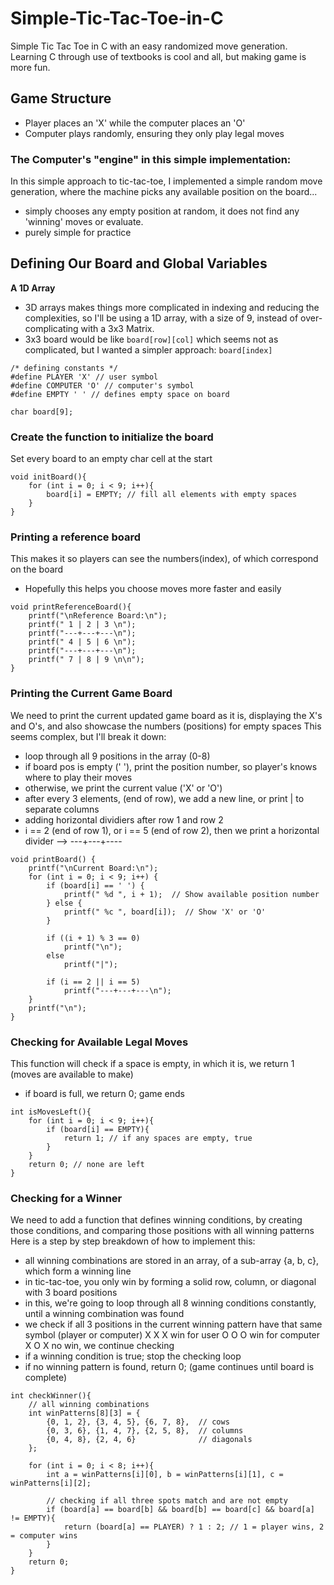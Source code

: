 # Simple-Tic-Tac-Toe-in-C
Simple Tic Tac Toe in C with an easy randomized move generation. Learning C through use of textbooks is cool and all, but making game is more fun.

## Game Structure
- Player places an 'X' while the computer places an 'O'
- Computer plays randomly, ensuring they only play legal moves


### The Computer's "engine" in this simple implementation:
In this simple approach to tic-tac-toe, I implemented a simple random move generation, where the machine picks any available position on the board...
- simply chooses any empty position at random, it does not find any 'winning' moves or evaluate.
- purely simple for practice

## Defining Our Board and Global Variables
**A 1D Array**
- 3D arrays makes things more complicated in indexing and reducing the complexities, so I'll be using a 1D array, with a size of 9, instead of over-complicating with a 3x3 Matrix.
- 3x3 board would be like `board[row][col]` which seems not as complicated, but I wanted a simpler approach: `board[index]`

```
/* defining constants */
#define PLAYER 'X' // user symbol
#define COMPUTER 'O' // computer's symbol
#define EMPTY ' ' // defines empty space on board

char board[9]; 
```

### Create the function to initialize the board
Set every board to an empty char cell at the start
```
void initBoard(){
	for (int i = 0; i < 9; i++){
		board[i] = EMPTY; // fill all elements with empty spaces
	}
}
```

### Printing a reference board
This makes it so players can see the numbers(index), of which correspond on the board
- Hopefully this helps you choose moves more faster and easily
```
void printReferenceBoard(){
	printf("\nReference Board:\n");
    printf(" 1 | 2 | 3 \n");
    printf("---+---+---\n");
    printf(" 4 | 5 | 6 \n");
    printf("---+---+---\n");
    printf(" 7 | 8 | 9 \n\n");
}
```

### Printing the Current Game Board
We need to print the current updated game board as it is, displaying the X's and O's, and also showcase the numbers (positions) for empty spaces
This seems complex, but I'll break it down:
- loop through all 9 positions in the array (0-8)
- if board pos is empty (' '), print the position number, so player's knows where to play their moves
- otherwise, we print the current value ('X' or 'O')
- after every 3 elements, (end of row), we add a new line, or print | to separate columns
- adding horizontal dividiers after row 1 and row 2
- i == 2 (end of row 1), or i == 5 (end of row 2), then we print a horizontal divider --> ---+---+----


```
void printBoard() {
    printf("\nCurrent Board:\n");
    for (int i = 0; i < 9; i++) {
        if (board[i] == ' ') {
            printf(" %d ", i + 1);  // Show available position number
        } else {
            printf(" %c ", board[i]);  // Show 'X' or 'O'
        }
        
        if ((i + 1) % 3 == 0)
            printf("\n");
        else
            printf("|");
        
        if (i == 2 || i == 5)
            printf("---+---+---\n");
    }
    printf("\n");
}
```


### Checking for Available Legal Moves
This function will check if a space is empty, in which it is, we return 1 (moves are available to make)
- if board is full, we return 0; game ends
```
int isMovesLeft(){
	for (int i = 0; i < 9; i++){
		if (board[i] == EMPTY){
			return 1; // if any spaces are empty, true
		}
	}
	return 0; // none are left
}
```

### Checking for a Winner
We need to add a function that defines winning conditions, by creating those conditions, and comparing those positions with all winning patterns
Here is a step by step breakdown of how to implement this:
- all winning combinations are stored in an array, of a sub-array {a, b, c}, which form a winning line
- in tic-tac-toe, you only win by forming a solid row, column, or diagonal with 3 board positions
- in this, we're going to loop through all 8 winning conditions constantly, until a winning combination was found
- we check if all 3 positions in the current winning pattern have that same symbol (player or computer)
X X X win for user
O O O win for computer
X O X no win, we continue checking
- if a winning condition is true; stop the checking loop
- if no winning pattern is found, return 0; (game continues until board is complete)

```
int checkWinner(){
	// all winning combinations
	int winPatterns[8][3] = {
		{0, 1, 2}, {3, 4, 5}, {6, 7, 8},  // cows
        {0, 3, 6}, {1, 4, 7}, {2, 5, 8},  // columns
        {0, 4, 8}, {2, 4, 6}              // diagonals
	};
	
	for (int i = 0; i < 8; i++){
		int a = winPatterns[i][0], b = winPatterns[i][1], c = winPatterns[i][2];
		
		// checking if all three spots match and are not empty
		if (board[a] == board[b] && board[b] == board[c] && board[a] != EMPTY){
			return (board[a] == PLAYER) ? 1 : 2; // 1 = player wins, 2 = computer wins
		}
	}
	return 0;
}
```
